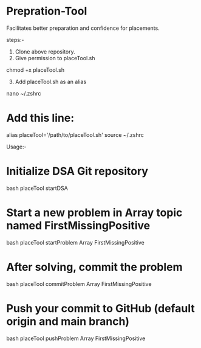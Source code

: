 # Prepration-Tool
Facilitates better preparation and confidence for placements.

steps:-

1. Clone above repository.
2. Give permission to placeTool.sh

chmod +x placeTool.sh

3. Add placeTool.sh as an alias

nano ~/.zshrc
# Add this line:
alias placeTool='/path/to/placeTool.sh'
source ~/.zshrc

Usage:- 

# Initialize DSA Git repository
bash placeTool startDSA

# Start a new problem in Array topic named FirstMissingPositive
bash placeTool startProblem Array FirstMissingPositive

# After solving, commit the problem
bash placeTool commitProblem Array FirstMissingPositive

# Push your commit to GitHub (default origin and main branch)
bash placeTool pushProblem Array FirstMissingPositive
